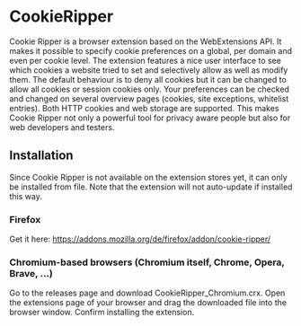 # CookieRipper

Cookie Ripper is a browser extension based on the WebExtensions API. It makes it possible to specify cookie preferences on a global, per domain and even per cookie level. The extension features a nice user interface to see which cookies a website tried to set and selectively allow as well as modify them. The default behaviour is to deny all cookies but it can be changed to allow all cookies or session cookies only. Your preferences can be checked and changed on several overview pages (cookies, site exceptions, whitelist entries). Both HTTP cookies and web storage are supported. This makes Cookie Ripper not only a powerful tool for privacy aware people but also for web developers and testers.

## Installation

Since Cookie Ripper is not available on the extension stores yet, it can only be installed from file. Note that the extension will not auto-update if installed this way.

### Firefox
Get it here:
https://addons.mozilla.org/de/firefox/addon/cookie-ripper/

### Chromium-based browsers (Chromium itself, Chrome, Opera, Brave, ...)

Go to the releases page and download CookieRipper_Chromium.crx. Open the extensions page of your browser and drag the downloaded file into the browser window. Confirm installing the extension.
